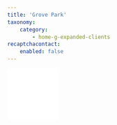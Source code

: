 ```yaml
---
title: 'Grove Park'
taxonomy:
    category:
        - home-g-expanded-clients
recaptchacontact:
    enabled: false
---
```


![](Grove-Park.png)